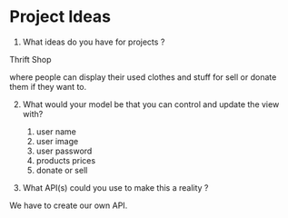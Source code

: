 # Project Ideas

1. What ideas do you have for projects ?

Thrift Shop

where people can display their used clothes and stuff for sell or donate them if they want to.

2. What would your model be that you can control and update the view with?

    1. user name
    2. user image
    3. user password
    4. products prices
    5. donate or sell

3. What API(s) could you use to make this a reality ?

We have to create our own API.